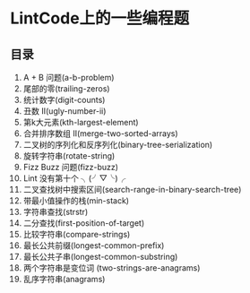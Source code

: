 # LintCode上的一些编程题
## 目录
1. A + B 问题(a-b-problem)
2. 尾部的零(trailing-zeros)
3. 统计数字(digit-counts)
4. 丑数 II(ugly-number-ii)
5. 第k大元素(kth-largest-element)
6. 合并排序数组 II(merge-two-sorted-arrays)
7. 二叉树的序列化和反序列化(binary-tree-serialization)
8. 旋转字符串(rotate-string)
9. Fizz Buzz 问题(fizz-buzz)
10. Lint 没有第十个 ╮(╯▽╰)╭
11. 二叉查找树中搜索区间(search-range-in-binary-search-tree)
12. 带最小值操作的栈(min-stack)
13. 字符串查找(strstr)
14. 二分查找(first-position-of-target)
55. 比较字符串(compare-strings)
78. 最长公共前缀(longest-common-prefix)
79. 最长公共子串(longest-common-substring)
158. 两个字符串是变位词 (two-strings-are-anagrams)
171. 乱序字符串(anagrams)
